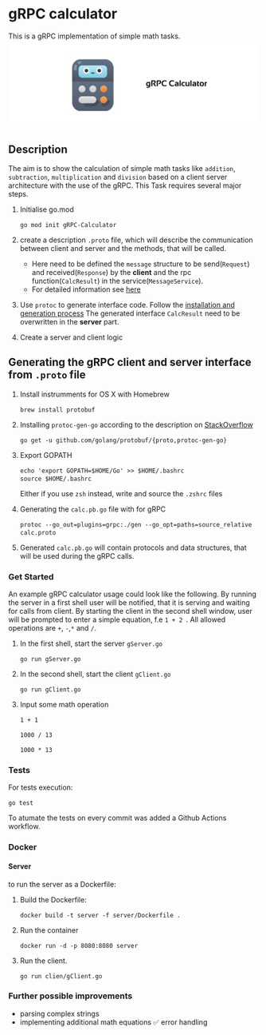 # gRPC calculator

This is a gRPC implementation of simple math tasks.
![gRPC Calculator](img/gRpc_2.png)

## Description

The aim is to show the calculation of simple math tasks like `addition`, `subtraction`, `multiplication` and `division` based on a client server architecture with the use of the gRPC.
This Task requires several major steps.

1. Initialise go.mod

    ```shell script
    go mod init gRPC-Calculator
    ```

1. create a description `.proto` file, which will describe the communication between client and server and the methods, that will be called.
    - Here need to be defined the `message` structure to be send(`Request`) and received(`Response`) by the **client** and the rpc function(`CalcResult`) in the service(`MessageService`).
    - For detailed information see [here](https://grpc.io/docs/what-is-grpc/introduction/)
1. Use `protoc` to generate interface code. Follow the [installation and generation process](#protogenerration)
 The generated interface `CalcResult` need to be overwritten in the **server** part.

1. Create a server and client logic

## Generating the gRPC client and server interface from `.proto` file <a id="protogenerration"></a>
1. Install instrumments for OS X with Homebrew
    ```shell script
    brew install protobuf
    ```

1. Installing `protoc-gen-go` according to the description on [StackOverflow](https://stackoverflow.com/questions/57700860/protoc-gen-go-program-not-found-or-is-not-executable)
    ```shell script
    go get -u github.com/golang/protobuf/{proto,protoc-gen-go}
    ```

1. Export GOPATH
    ```shell script
    echo 'export GOPATH=$HOME/Go' >> $HOME/.bashrc
    source $HOME/.bashrc
    ```
    Either if you use `zsh` instead, write and source the `.zshrc` files

1. Generating the `calc.pb.go` file with for gRPC
    ```shell script
    protoc --go_out=plugins=grpc:./gen --go_opt=paths=source_relative calc.proto
    ```
    [//]: <Like> (<--protoc -I . --go_out=/Users/chernykh_alexander/go/src/tutorial/ calc.proto-->)

1. Generated `calc.pb.go` will contain protocols and data structures, that will be used during the gRPC calls.


### Get Started 

An example gRPC calculator usage could look like the following. By running the server in a first shell user will be notified, that it is serving and waiting for calls from client. By starting the client in the second shell window, user will be prompted to enter a simple equation, f.e `1 + 2 `. All allowed operations are `+`, `-`,`*` and `/`.


1. In the first shell, start the server `gServer.go`
    ```shell script
    go run gServer.go
    ```

2. In the second shell, start the client `gClient.go`

    ```shell script
    go run gClient.go
    ```
3. Input some math operation
    ```
    1 + 1
    ```

    ```
    1000 / 13
    ```

    ```
    1000 * 13
    ```

### Tests

For tests execution:
```shell script
go test
```

To atumate the tests on every commit was added a Github Actions workflow.


### Docker

#### Server

to run the server as a Dockerfile:

1. Build the Dockerfile:
    
    ```shell script
    docker build -t server -f server/Dockerfile .
    ```

1. Run the container

    ```shell script
    docker run -d -p 8080:8080 server
    ```
1. Run the client.

    ```shell script
    go run clien/gClient.go
    ```

### Further possible improvements

- parsing complex strings
- implementing additional math equations
✅ error handling 



